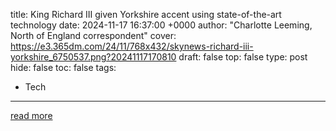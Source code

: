 title: King Richard III given Yorkshire accent using state-of-the-art technology
date: 2024-11-17 16:37:00 +0000
author: "Charlotte Leeming, North of England correspondent"
cover: https://e3.365dm.com/24/11/768x432/skynews-richard-iii-yorkshire_6750537.png?20241117170810
draft: false
top: false
type: post
hide: false
toc: false
tags:
  - Tech
---



[read more](https://news.sky.com/story/king-richard-iii-given-yorkshire-accent-using-state-of-the-art-technology-13255791)
